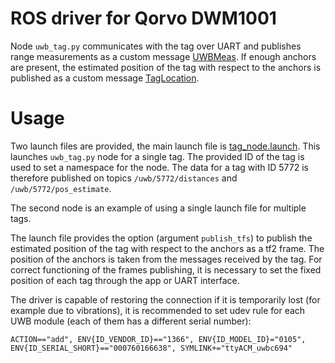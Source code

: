 # ROS driver for Qorvo DWM1001
Node `uwb_tag.py` communicates with the tag over UART and publishes range measurements as a custom message [UWBMeas](msg/UWBMeas.msg). If enough anchors are present,
the estimated position of the tag with respect to the anchors is published as a custom message [TagLocation](msg/TagLocation.msg).

# Usage
Two launch files are provided, the main launch file is [tag_node.launch](launch/tag_node.launch). This launches `uwb_tag.py` node for a single tag.
The provided ID of the tag is used to set a namespace for the node. The data for a tag with ID 5772 is therefore published on topics
`/uwb/5772/distances` and `/uwb/5772/pos_estimate`.

The second node is an example of using a single launch file for multiple tags.

The launch file provides the option (argument `publish_tfs`) to publish the estimated position of the tag with respect to the anchors as a tf2 frame. The position of the anchors is taken
from the messages received by the tag. For correct functioning of the frames publishing, it is necessary to set the fixed position of each tag through the app or UART interface.

The driver is capable of restoring the connection if it is temporarily lost (for example due to vibrations), it is recommended to set udev rule for each UWB module (each of them has a different serial number):

`ACTION=="add", ENV{ID_VENDOR_ID}=="1366", ENV{ID_MODEL_ID}="0105", ENV{ID_SERIAL_SHORT}=="000760166638", SYMLINK+="ttyACM_uwbc694"`
